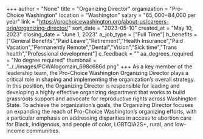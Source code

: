 +++
author = "None"
title = "Organizing Director"
organization = "Pro-Choice Washington"
location = "Washington"
salary = "$65,000-$84,000 per year"
link = "https://prochoicewashington.org/about-us/careers-orig/organizing-director/"
sort_date = "2023-05-10"
created_at = "May 10, 2023"
closing_date = "June 1, 2023"
a_job_type = ["Full Time"]
b_benefits = ["General Benefits","Paid Leave","Retirement","Health Insurance","Paid Vacation","Permanently Remote","Dental","Vision","Sick time","Trans health","Professional development"]
c_feedback = ""
aa_degrees_required = "No degree required"
thumbnail = "../../images/PCWAlogomain_698c686d.png"
+++
As a key member of the leadership team, the Pro-Choice Washington Organizing Director plays a critical role in shaping and implementing the organization’s overall strategy. In this position, the Organizing Director is responsible for leading and developing a highly effective organizing department that works to build grassroots support and advocate for reproductive rights across Washington State. To achieve the organization’s goals, the Organizing Director focuses on expanding the reach of Pro-Choice Washington’s organizing efforts, with a particular emphasis on addressing disparities in access to abortion care for Black, Indigenous, and people of color, LGBTQIA2S+, rural, and low-income communities.